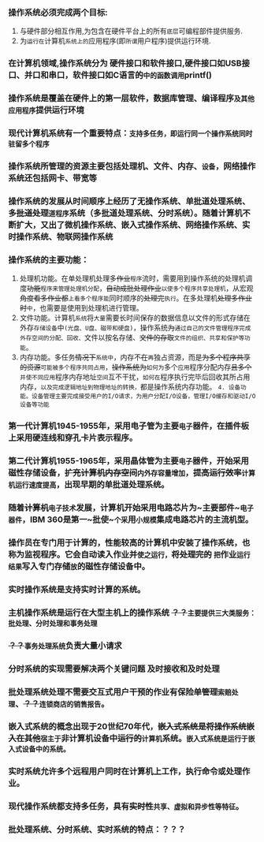 ### 操作系统必须完成两个目标:
1. 与硬件部分相互作用,为包含在硬件平台上的所有`底层`可编程部件提供服务.
2. 为`运行在`计算机`系统上的`应用程序(即`所谓`用户程序)提供运行环境.

### 在计算机领域,操作系统分为 硬件接口和软件接口,硬件接口如USB接口、并口和串口，软件接口如C语言~~的~~`中的函数调用`printf()

### 操作系统是覆盖在硬件上的第一层软件，数据库管理、编译程序`及其他应用程序`提供运行环境

### 现代计算机系统有一个重要特点：`支持多任务，即运行同一个操作系统同时驻留多个程序`

### 操作系统所管理的资源主要包括处理机、文件、内存、`设备`，网络操作系统还包括网卡、带宽等

### 操作系统的发展从时间顺序上经历了无操作系统、单批道处理系统、多~~批道处理~~`道程序`系统（多批道处理系统、分时系统）。随着计算机不断扩大，又出了微机操作系统、嵌入式操作系统、网络操作系统、实时操作系统、物联网操作系统

### 操作系统的主要功能：
1. 处理机功能。在单处理机处理多~~作业~~`程序`流时，需要用到操作系统的处理机调度~~功能~~`程序来管理处理机分配`，~~自动成批处理作业~~`以使多个程序共享处理机`，从宏观~~角度看多作业都~~`上看多个程序能`同时顺序的~~处理完~~`执行`。在多处理机~~处理多作业时~~`中`，也需要是使用到处理机进行管理。
2. 文件功能。计算机`系统`将`大量`需要长时间保存的数据信息以文件的形式存储在外存`存储设备`中`(光盘、U盘、磁带和硬盘)`，操作系统~~为~~`通过自己的文件管理程序完成外存空间的分配、回收、`文件以按名存储、~~文件的存取~~`文件的组织、共享和保护等功能`。
3. 内存功能。多任务~~情况下~~`系统中`，内存不~~在~~`再`独占资源，而是~~为多个程序共享的资源~~`可能被多个程序共同占用`，~~操作系统为~~`如何为`多个`应用`程序分配内存~~且多个~~`并使不同应用`程序内存地址`空间`互不干扰，`如何在`程序执行完毕后回收其所占用内存，`以及完成逻辑地址到物理地址的转换，`都是操作系统内存功能。
`4. 设备功能。设备管理主要完成接受用户的I/O请求，为用户分配I/O设备，管理I/O缓存和驱动I/O设备等功能`

### 第一代计算机1945-1955年，采用电子管为主要`电子`器件，在插件板上采用硬连线和穿孔卡片表示程序。
### 第二代计算机1955-1965年，采用晶体管为主要`电子`器件，开始采用磁性存储设备，~~扩充计算机内存空间~~`内外存容量增加`，~~提高运行效率~~`计算机运行速度提高`，出现早期的单批道处理系统。

### 随着~~计算机~~`电子技术`发展，计算机开始采用电路芯片为~主要部件~`电子器件`，IBM 360是第一~批使~`个采`用`小规模`集成电路芯片的主流机型。

### 操作员在专门用于计算的，性能较高的计算机中安装了操作系统，也称为监视程序。它会自动读入作业并`使之运行，`~~将处理完的~~ `把`作业`运行结果`写入专门存~~储~~`放`的磁性存储设备中。

### 实时操作系统是支持实时计算的系统。

### 主机操作系统是运行在大型主机上的操作系统 ~~？？~~`主要提供三大类服务：批处理、分时处理和事务处理`

### ~~？？~~`事务处理系统`负责大量小请求

### 分时系统的实现需要解决两个关键问题 及时接收和及时处理

### 批处理系统处理不需要交互式用户干预的作业有保险~~单管理~~`索赔处理`、~~？？~~`连锁商店的销售报告`。

### 嵌入式系统的概念出现于20世纪70年代，~~嵌入式系统是将操作系统嵌入在其他~~`宿主于`非计算机设备中~~运行的~~`计算机`系统。`嵌入式系统是运行于嵌入式设备中的系统。`

### 实时系统允许多个远程用户同时在计算机上工作，执行命令或处理作业。

### 现代操作系统都支持多任务，具有~~实时性~~`共享、虚拟和异步性等特征`。

### 批处理系统、分时系统、实时系统的特点：？？？
